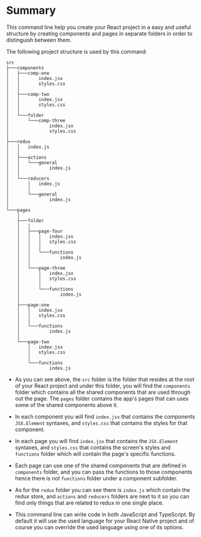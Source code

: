 # Summary

This command line help you create your React project in a easy and useful structure by creating components and pages in separate folders in order to distinguish between them.

The following project structure is used by this command:

```
src
├───components
│   ├───comp-one
│   │       index.jsx
│   │       styles.css
│   │
│   ├───comp-two
│   │       index.jsx
│   │       styles.css
│   │
│   └───folder
│       └───comp-three
│               index.jsx
│               styles.css
│
├───redux
│   │   index.js
│   │
│   ├───actions
│   │   └───general
│   │           index.js
│   │
│   └───reducers
│       │   index.js
│       │
│       └───general
│               index.js
│
└───pages
    │
    ├───folder
    │   │
    │   ├───page-four
    │   │   │   index.jsx
    │   │   │   styles.css
    │   │   │
    │   │   └───functions
    │   │           index.js
    │   │
    │   └───page-three
    │       │   index.jsx
    │       │   styles.css
    │       │
    │       └───functions
    │               index.js
    │
    ├───page-one
    │   │   index.jsx
    │   │   styles.css
    │   │
    │   └───functions
    │           index.js
    │
    └───page-two
        │   index.jsx
        │   styles.css
        │
        └───functions
                index.js
```

- As you can see above, the `src` folder is the folder that resides at the root of your React project and under this folder, you will find the `components` folder which contains all the shared components that are used through out the page. The `pages` folder contains the app's pages that can uses some of the shared components above it.

- In each component you will find `index.jsx` that contains the components `JSX.Element` syntaxes, and `styles.css` that contains the styles for that component.

- In each page you will find `index.jsx` that contains the `JSX.Element` syntaxes, and `styles.css` that contains the screen's styles and `functions` folder which will contain the page's specific functions.

- Each page can use one of the shared components that are defined in `components` folder, and you can pass the functions to those components hence there is not `functions` folder under a component subfolder.

- As for the `redux` folder you can see there is `index.js` which contain the redux store, and `actions` and `reducers` folders are next to it so you can find only things that are related to redux in one single place.

- This command line can write code in both JavaScript and TypeScript. By default it will use the used language for your React Native project and of course you can override the used language using one of its options.
